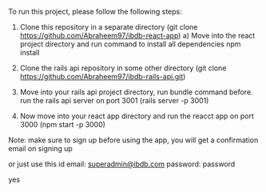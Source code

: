 To run this project, please follow the following steps:

1. Clone this repository in a separate directory (git clone https://github.com/Abraheem97/ibdb-react-app) a) Move into the react project directory and run command to install all dependencies npm install

2. Clone the rails api repository in some other directory (git clone https://github.com/Abraheem97/ibdb-rails-api.git)

3. Move into your rails api project directory, run bundle command before. run the rails api server on port 3001 (rails server -p 3001)

4. Now move into your react app directory and run the reacct app on port 3000 (npm start -p 3000)

Note: make sure to sign up before using the app, you will get a confirmation email on signing up

or just use this id
email: superadmin@ibdb.com
password: password

yes
